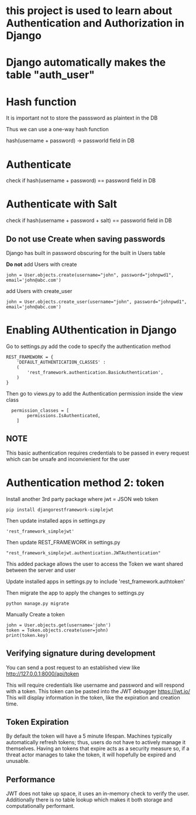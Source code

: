 # this project is used to learn about Authentication and Authorization in Django 



# Django automatically makes the table "auth_user"


# Hash function
It is important not to store the passsword as plaintext in the DB

Thus we can use a one-way hash function

hash(username + password) -> passworld field in DB
# Authenticate
check if hash(username + password) == password field in DB
# Authenticate with Salt
check if hash(username + password + salt) == passworld field in DB

## **Do not** use Create when saving passwords
Django has built in password obscuring for the built in Users table

**Do not** add Users with create
```
john = User.objects.create(username="john", password="johnpwd1", email='john@abc.com')
```
add Users with create_user
```
john = User.objects.create_user(username="john", password="johnpwd1", email='john@abc.com')
```

# Enabling AUthentication in Django
Go to settings.py 
add the code to specify the authentication method
```
REST_FRAMEWORK = {
    'DEFAULT_AUTHENTICATION_CLASSES' :
    (
        'rest_framework.authentication.BasicAuthentication',
    )
}
```
Then go to views.py to add the Authentication permission inside the view class
```
  permission_classes = [
        permissions.IsAuthenticated,
    ]
```

## NOTE
This basic authentication requires credentials to be passed in every request which can be unsafe and inconvienient for the user


# Authentication method 2: token
Install another 3rd party package where jwt = JSON web token
```
pip install djangorestframework-simplejwt
```
Then update installed apps in settings.py
```
'rest_framework_simplejwt'
```
Then update REST_FRAMEWORK in settings.py
```
"rest_framework_simplejwt.authentication.JWTAuthentication"
```
This added package allows the user to access the Token we want shared between the server and user

Update installed apps in settings.py to include 'rest_framework.authtoken'

Then migrate the app to apply the changes to settings.py
```
python manage.py migrate
```

Manually Create a token
```
john = User.objects.get(username='john')
token = Token.objects.create(user=john)
print(token.key)
```

## Verifying signature during development
You can send a post request to an established view like http://127.0.0.1:8000/api/token

This will require credentials like username and password and will respond with a token. This token can be pasted into the JWT debugger https://jwt.io/ This will display information in the token, like the expiration and creation time.

## Token Expiration
By default the token will have a 5 minute lifespan. Machines typically automatically refresh tokens; thus, users do not have to actively manage it themselves. Having an tokens that expire acts as a security measure so, if a threat actor manages to take the token, it will hopefully be expired and unusable.

## Performance
JWT does not take up space, it uses an in-memory check to verify the user.
Additionally there is no table lookup which makes it both storage and computationally performant.
